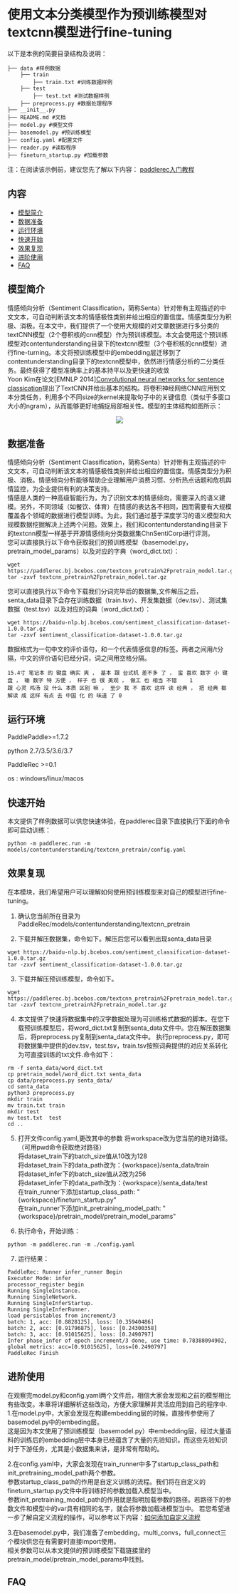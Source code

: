 # 使用文本分类模型作为预训练模型对textcnn模型进行fine-tuning

以下是本例的简要目录结构及说明： 

```
├── data #样例数据
    ├── train
        ├── train.txt #训练数据样例
    ├── test
        ├── test.txt #测试数据样例
    ├── preprocess.py #数据处理程序
├── __init__.py
├── README.md #文档
├── model.py #模型文件
├── basemodel.py #预训练模型
├── config.yaml #配置文件
├── reader.py #读取程序
├── fineturn_startup.py #加载参数
```

注：在阅读该示例前，建议您先了解以下内容：
[paddlerec入门教程](https://github.com/PaddlePaddle/PaddleRec/blob/master/README.md)  


## 内容

- [模型简介](#模型简介)
- [数据准备](#数据准备)
- [运行环境](#运行环境)
- [快速开始](#快速开始)
- [效果复现](#效果复现)
- [进阶使用](#进阶使用)
- [FAQ](#FAQ)

## 模型简介
情感倾向分析（Sentiment Classification，简称Senta）针对带有主观描述的中文文本，可自动判断该文本的情感极性类别并给出相应的置信度。情感类型分为积极、消极。在本文中，我们提供了一个使用大规模的对文章数据进行多分类的textCNN模型（2个卷积核的cnn模型）作为预训练模型。本文会使用这个预训练模型对contentunderstanding目录下的textcnn模型（3个卷积核的cnn模型）进行fine-turning。本文将预训练模型中的embedding层迁移到了contentunderstanding目录下的textcnn模型中，依然进行情感分析的二分类任务。最终获得了模型准确率上的基本持平以及更快速的收敛  
Yoon Kim在论文[EMNLP 2014][Convolutional neural networks for sentence classication](https://www.aclweb.org/anthology/D14-1181.pdf)提出了TextCNN并给出基本的结构。将卷积神经网络CNN应用到文本分类任务，利用多个不同size的kernel来提取句子中的关键信息（类似于多窗口大小的ngram），从而能够更好地捕捉局部相关性。模型的主体结构如图所示：  
<p align="center">
<img align="center" src="../../../doc/imgs/cnn-ckim2014.png">
<p>

## 数据准备
情感倾向分析（Sentiment Classification，简称Senta）针对带有主观描述的中文文本，可自动判断该文本的情感极性类别并给出相应的置信度。情感类型分为积极、消极。情感倾向分析能够帮助企业理解用户消费习惯、分析热点话题和危机舆情监控，为企业提供有利的决策支持。  
情感是人类的一种高级智能行为，为了识别文本的情感倾向，需要深入的语义建模。另外，不同领域（如餐饮、体育）在情感的表达各不相同，因而需要有大规模覆盖各个领域的数据进行模型训练。为此，我们通过基于深度学习的语义模型和大规模数据挖掘解决上述两个问题。效果上，我们和contentunderstanding目录下的textcnn模型一样基于开源情感倾向分类数据集ChnSentiCorp进行评测。  
您可以直接执行以下命令获取我们的预训练模型（basemodel.py，pretrain_model_params）以及对应的字典（word_dict.txt）：
```
wget https://paddlerec.bj.bcebos.com/textcnn_pretrain%2Fpretrain_model.tar.gz
tar -zxvf textcnn_pretrain%2Fpretrain_model.tar.gz
```
您可以直接执行以下命令下载我们分词完毕后的数据集,文件解压之后，senta_data目录下会存在训练数据（train.tsv）、开发集数据（dev.tsv）、测试集数据（test.tsv）以及对应的词典（word_dict.txt）：  
``` 
wget https://baidu-nlp.bj.bcebos.com/sentiment_classification-dataset-1.0.0.tar.gz
tar -zxvf sentiment_classification-dataset-1.0.0.tar.gz
```
数据格式为一句中文的评价语句，和一个代表情感信息的标签。两者之间用/t分隔，中文的评价语句已经分词，词之间用空格分隔。  
```
15.4寸 笔记本 的 键盘 确实 爽 ， 基本 跟 台式机 差不多 了 ， 蛮 喜欢 数字 小 键盘 ， 输 数字 特 方便 ， 样子 也 很 美观 ， 做工 也 相当 不错    1
跟 心灵 鸡汤 没 什么 本质 区别 嘛 ， 至少 我 不 喜欢 这样 读 经典 ， 把 经典 都 解读 成 这样 有点 去 中国 化 的 味道 了 0
```

## 运行环境
PaddlePaddle>=1.7.2

python 2.7/3.5/3.6/3.7

PaddleRec >=0.1

os : windows/linux/macos

## 快速开始
本文提供了样例数据可以供您快速体验，在paddlerec目录下直接执行下面的命令即可启动训练： 

```
python -m paddlerec.run -m models/contentunderstanding/textcnn_pretrain/config.yaml
``` 

## 效果复现
在本模块，我们希望用户可以理解如何使用预训练模型来对自己的模型进行fine-tuning。
1. 确认您当前所在目录为PaddleRec/models/contentunderstanding/textcnn_pretrain

2. 下载并解压数据集，命令如下。解压后您可以看到出现senta_data目录
``` 
wget https://baidu-nlp.bj.bcebos.com/sentiment_classification-dataset-1.0.0.tar.gz
tar -zxvf sentiment_classification-dataset-1.0.0.tar.gz
```

3. 下载并解压预训练模型，命令如下。
```
wget https://paddlerec.bj.bcebos.com/textcnn_pretrain%2Fpretrain_model.tar.gz
tar -zxvf textcnn_pretrain%2Fpretrain_model.tar.gz
```

4. 本文提供了快速将数据集中的汉字数据处理为可训练格式数据的脚本。在您下载预训练模型后，将word_dict.txt复制到senta_data文件中。您在解压数据集后，将preprocess.py复制到senta_data文件中。
执行preprocess.py，即可将数据集中提供的dev.tsv，test.tsv，train.tsv按照词典提供的对应关系转化为可直接训练的txt文件.命令如下：
```
rm -f senta_data/word_dict.txt
cp pretrain_model/word_dict.txt senta_data
cp data/preprocess.py senta_data/
cd senta_data
python3 preprocess.py
mkdir train
mv train.txt train
mkdir test
mv test.txt  test
cd ..
```

5. 打开文件config.yaml,更改其中的参数
将workspace改为您当前的绝对路径。（可用pwd命令获取绝对路径）  
将dataset_train下的batch_size值从10改为128      
将dataset_train下的data_path改为：{workspace}/senta_data/train  
将dataset_infer下的batch_size值从2改为256    
将dataset_infer下的data_path改为：{workspace}/senta_data/test  
在train_runner下添加startup_class_path: "{workspace}/fineturn_startup.py"  
在train_runner下添加init_pretraining_model_path: "{workspace}/pretrain_model/pretrain_model_params"  

6. 执行命令，开始训练：
```
python -m paddlerec.run -m ./config.yaml
```

7. 运行结果：
```
PaddleRec: Runner infer_runner Begin
Executor Mode: infer
processor_register begin
Running SingleInstance.
Running SingleNetwork.
Running SingleInferStartup.
Running SingleInferRunner.
load persistables from increment/3
batch: 1, acc: [0.8828125], loss: [0.35940486]
batch: 2, acc: [0.91796875], loss: [0.24300358]
batch: 3, acc: [0.91015625], loss: [0.2490797]
Infer phase_infer of epoch increment/3 done, use time: 0.78388094902, global metrics: acc=[0.91015625], loss=[0.2490797]
PaddleRec Finish
```

## 进阶使用
在观察完model.py和config.yaml两个文件后，相信大家会发现和之前的模型相比有些改变。本章将详细解析这些改动，方便大家理解并灵活应用到自己的程序中.  
1.在model.py中，大家会发现在构建embedding层的时候，直接传参使用了basemodel.py中的embeding层。  
这是因为本文使用了预训练模型（basemodel.py）中embedding层，经过大量语料的训练后的embedding层中本身已经蕴含了大量的先验知识。而这些先验知识对于下游任务，尤其是小数据集来讲，是非常有帮助的。  

2.在config.yaml中，大家会发现在train_runner中多了startup_class_path和init_pretraining_model_path两个参数。  
参数startup_class_path的作用是自定义训练的流程。我们将在自定义的fineturn_startup.py文件中将训练好的参数加载入模型当中。  
参数init_pretraining_model_path的作用就是指明加载参数的路径。若路径下的参数文件和模型中的var具有相同的名字，就会将参数加载进模型当中。
若您希望进一步了解自定义流程的操作，可以参考以下内容：[如何添加自定义流程](https://github.com/PaddlePaddle/PaddleRec/blob/master/doc/trainer_develop.md#%E5%A6%82%E4%BD%95%E6%B7%BB%E5%8A%A0%E8%87%AA%E5%AE%9A%E4%B9%89%E6%B5%81%E7%A8%8B) 

3.在basemodel.py中，我们准备了embedding，multi_convs，full_connect三个模块供您在有需要时直接import使用。  
相关参数可以从本文提供的预训练模型下载链接里的pretrain_model/pretrain_model_params中找到。

## FAQ

